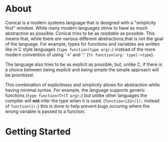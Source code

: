 # About
Conical is a modern systems language that is designed with a "simplicity first" mindset. While many modern languages strive to have as much abstraction as possible. Conical tries to be as *readable* as possible. This means that, while there *are* various different abstractions,that is not the goal of the language. For example, types for functions and variables are written like in C style languages (`type function(type arg);`) instead of the more modern convention of using '->' and ':' (`fn function(arg: type)->type`).

The language also tries to be as explicit as possible; but, unlike C, if there is a choice between being explicit and being simple the simple approach will be prioritized.

This combination of explicitness and simplicity allows for abstraction while having minimal syntax. For example, the language supports generic functions (`type function<T>(T arg);`) but unlike other languages the compiler will **not** infer the type when it is used. (`function<i32>(1);` instead of `function(1);`) this is done to help prevent bugs occuring where the wrong variable is passed to a function. 


# Getting Started

